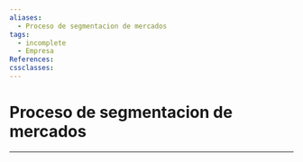 ```yaml
---
aliases:
  - Proceso de segmentacion de mercados
tags:
  - incomplete
  - Empresa
References: 
cssclasses:
---
```

# Proceso de segmentacion de mercados

***